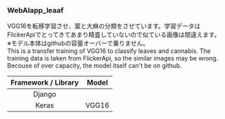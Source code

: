 ### WebAIapp_leaaf
VGG16を転移学習させ、葉と大麻の分類をさせています。学習データはFlickerApiでとってきてあまり精査していないので似ている画像は間違えます。
※モデル本体はgithubの容量オーバーで乗りません。  
This is a transfer training of VGG16 to classify leaves and cannabis. The training data is taken from FlickerApi, so the similar images may be wrong.
Becouse of over capacity, the model itself can't be on github.

|Framework / Library|Model |
|:------------:|:------------:|
|     Django     | |
|    Keras    | VGG16 |


